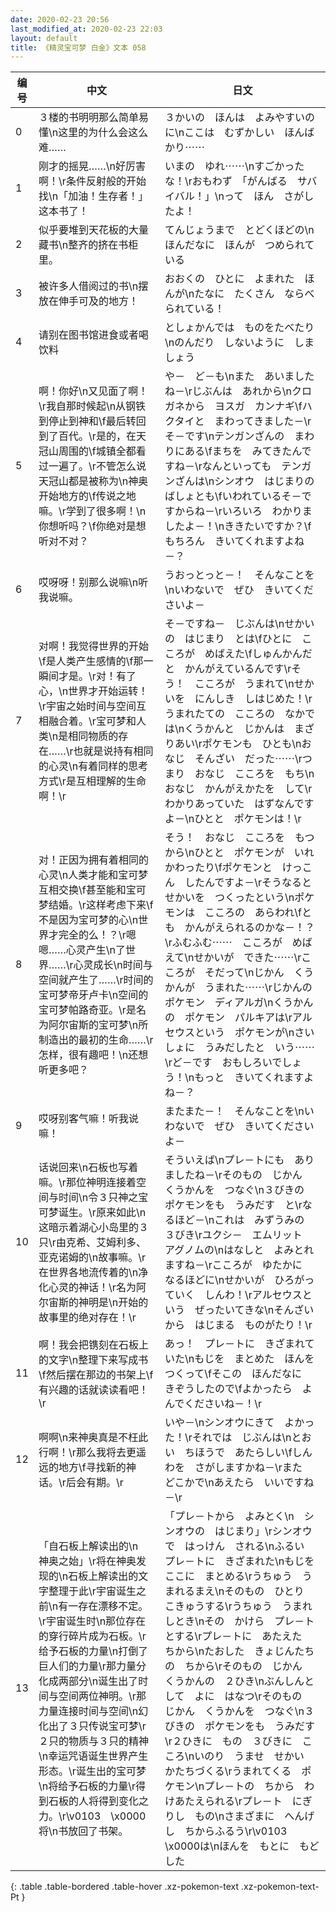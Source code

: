 ```yaml
---
date: 2020-02-23 20:56
last_modified_at: 2020-02-23 22:03
layout: default
title: 《精灵宝可梦 白金》文本 058
---
```

| 编号 | 中文 | 日文 |
| ---- | ---- | ---- |
| 0 | ３楼的书明明那么简单易懂\n这里的为什么会这么难…… | ３かいの　ほんは　よみやすいのに\nここは　むずかしい　ほんばかり⋯⋯ |
| 1 | 刚才的摇晃……\n好厉害啊！\r条件反射般的开始找\n「加油！生存者！」这本书了！ | いまの　ゆれ⋯⋯\nすごかったな！\rおもわず　「がんばる　サバイバル！」\nって　ほん　さがしたよ！ |
| 2 | 似乎要堆到天花板的大量藏书\n整齐的挤在书柜里。 | てんじょうまで　とどくほどの\nほんだなに　ほんが　つめられている |
| 3 | 被许多人借阅过的书\n摆放在伸手可及的地方！ | おおくの　ひとに　よまれた　ほんが\nたなに　たくさん　ならべられている！ |
| 4 | 请别在图书馆进食或者喝饮料 | としょかんでは　ものをたべたり\nのんだり　しないように　しましょう |
| 5 | 啊！你好\n又见面了啊！\r我自那时候起\n从钢铁到停止到神和\f最后转回到了百代。\r是的，在天冠山周围的\f城镇全都看过一遍了。\r不管怎么说天冠山都是被称为\n神奥开始地方的\f传说之地嘛。\r学到了很多啊！\n你想听吗？\f你绝对是想听对不对？ | や－　ど－も\nまた　あいましたね－\rじぶんは　あれから\nクロガネから　ヨスガ　カンナギ\fハクタイと　まわってきました－\rそ－です\nテンガンざんの　まわりにある\fまちを　みてきたんですね－\rなんといっても　テンガンざんは\nシンオウ　はじまりの　ばしょとも\fいわれているそ－ですからね－\rいろいろ　わかりましたよ－！\nききたいですか？\fもちろん　きいてくれますよね－？ |
| 6 | 哎呀呀！别那么说嘛\n听我说嘛。 | うおっとっと－！　そんなことを\nいわないで　ぜひ　きいてくださいよ－ |
| 7 | 对啊！我觉得世界的开始\f是人类产生感情的\f那一瞬间才是。\r对！有了心，\n世界才开始运转！\r宇宙之始时间与空间互相融合着。\r宝可梦和人类\n是相同物质的存在……\r也就是说持有相同的心灵\n有着同样的思考方式\r是互相理解的生命啊！\r | そ－ですね－　じぶんは\nせかいの　はじまり　とは\fひとに　こころが　めばえた\fしゅんかんだと　かんがえているんです\rそう！　こころが　うまれて\nせかいを　にんしき　しはじめた！\rうまれたての　こころの　なかでは\nくうかんと　じかんは　まざりあい\rポケモンも　ひとも\nおなじ　そんざい　だった⋯⋯\rつまり　おなじ　こころを　もち\nおなじ　かんがえかたを　して\rわかりあっていた　はずなんですよ－\nひとと　ポケモンは！\r |
| 8 | 对！正因为拥有着相同的心灵\n人类才能和宝可梦互相交换\f甚至能和宝可梦结婚。\r这样考虑下来\f不是因为宝可梦的心\n世界才完全的么！？\r嗯嗯……心灵产生\n了世界……\r心灵成长\n时间与空间就产生了……\r时间的宝可梦帝牙卢卡\n空间的宝可梦帕路奇亚。\r是名为阿尔宙斯的宝可梦\n所制造出的最初的生命……\r怎样，很有趣吧！\n还想听更多吧？ | そう！　おなじ　こころを　もつから\nひとと　ポケモンが　いれかわったり\fポケモンと　けっこん　したんですよ－\rそうなると　せかいを　つくったという\nポケモンは　こころの　あらわれ\fとも　かんがえられるのかな－！？\rふむふむ⋯⋯　こころが　めばえて\nせかいが　できた⋯⋯\rこころが　そだって\nじかん　くうかんが　うまれた⋯⋯\rじかんの　ポケモン　ディアルガ\nくうかんの　ポケモン　パルキアは\rアルセウスという　ポケモンが\nさいしょに　うみだしたと　いう⋯⋯\rど－です　おもしろいでしょう！\nもっと　きいてくれますよね－？ |
| 9 | 哎呀别客气嘛！听我说嘛！ | またまた－！　そんなことを\nいわないで　ぜひ　きいてくださいよ－ |
| 10 | 话说回来\n石板也写着嘛。\r那位神明连接着空间与时间\n令３只神之宝可梦诞生。\r原来如此\n这暗示着湖心小岛里的３只\r由克希、艾姆利多、亚克诺姆的\n故事嘛。\r在世界各地流传着的\n净化心灵的神话！\r名为阿尔宙斯的神明是\n开始的故事里的绝对存在！\r | そういえば\nプレ－トにも　ありましたね－\rそのもの　じかん　くうかんを　つなぐ\n３びきの　ポケモンをも　うみだす　と\rなるほど－\nこれは　みずうみの　３びき\rユクシ－　エムリット　アグノムの\nはなしと　よみとれますね－\rこころが　ゆたかに　なるほどに\nせかいが　ひろがっていく　しんわ！\rアルセウスという　ぜったいてきな\nそんざいから　はじまる　ものがたり！\r |
| 11 | 啊！我会把镌刻在石板上的文字\n整理下来写成书\f然后摆在那边的书架上\f有兴趣的话就读读看吧！\r | あっ！　プレ－トに　きざまれていた\nもじを　まとめた　ほんをつくって\fそこの　ほんだなに　きぞうしたので\fよかったら　よんでくださいね－！\r |
| 12 | 啊啊\n来神奥真是不枉此行啊！\r那么我将去更遥远的地方\f寻找新的神话。\r后会有期。\r | いや－\nシンオウにきて　よかった！\rそれでは　じぶんは\nとおい　ちほうで　あたらしい\fしんわを　さがしますかね－\rまた　どこかで\nあえたら　いいですね－\r |
| 13 | 「自石板上解读出的\n　神奥之始」\r将在神奥发现的\n石板上解读出的文字整理于此\r宇宙诞生之前\n有一存在漂移不定。\r宇宙诞生时\n那位存在的穿行碎片成为石板。\r给予石板的力量\n打倒了巨人们的力量\r那力量分化成两部分\n诞生出了时间与空间两位神明。\r那力量连接时间与空间\n幻化出了３只传说宝可梦\r２只的物质与３只的精神\n幸运咒语诞生世界产生形态。\r诞生出的宝可梦\n将给予石板的力量\r得到石板的人将得到变化之力。\r\v0103　\x0000将\n书放回了书架。 | 「プレ－トから　よみとく\n　シンオウの　はじまり」\rシンオウで　はっけん　される\nふるい　プレ－トに　きざまれた\nもじを　ここに　まとめる\rうちゅう　うまれるまえ\nそのもの　ひとり　こきゅうする\rうちゅう　うまれしとき\nその　かけら　プレ－トとする\rプレ－トに　あたえた　ちから\nたおした　きょじんたちの　ちから\rそのもの　じかん　くうかんの　２ひき\nぶんしんとして　よに　はなつ\rそのもの　じかん　くうかんを　つなぐ\n３びきの　ポケモンをも　うみだす\r２ひきに　もの　３びきに　こころ\nいのり　うませ　せかい　かたちづくる\rうまれてくる　ポケモン\nプレ－トの　ちから　わけあたえられる\rプレ－ト　にぎりし　もの\nさまざまに　へんげし　ちからふるう\r\v0103　\x0000は\nほんを　もとに　もどした |
{: .table .table-bordered .table-hover .xz-pokemon-text .xz-pokemon-text-Pt }